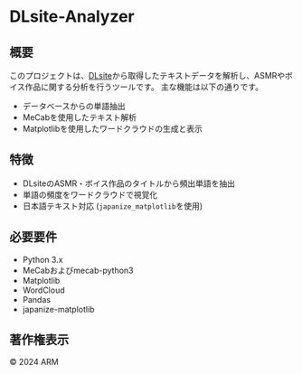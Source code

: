 # DLsite-Analyzer

## 概要
このプロジェクトは、[DLsite](https://www.dlsite.com/maniax/)から取得したテキストデータを解析し、ASMRやボイス作品に関する分析を行うツールです。
主な機能は以下の通りです。
- データベースからの単語抽出
- MeCabを使用したテキスト解析
- Matplotlibを使用したワードクラウドの生成と表示

## 特徴
- DLsiteのASMR・ボイス作品のタイトルから頻出単語を抽出
- 単語の頻度をワードクラウドで視覚化
- 日本語テキスト対応 (`japanize_matplotlib`を使用)

## 必要要件
- Python 3.x
- MeCabおよびmecab-python3
- Matplotlib
- WordCloud
- Pandas
- japanize-matplotlib

## 著作権表示
© 2024 ARM